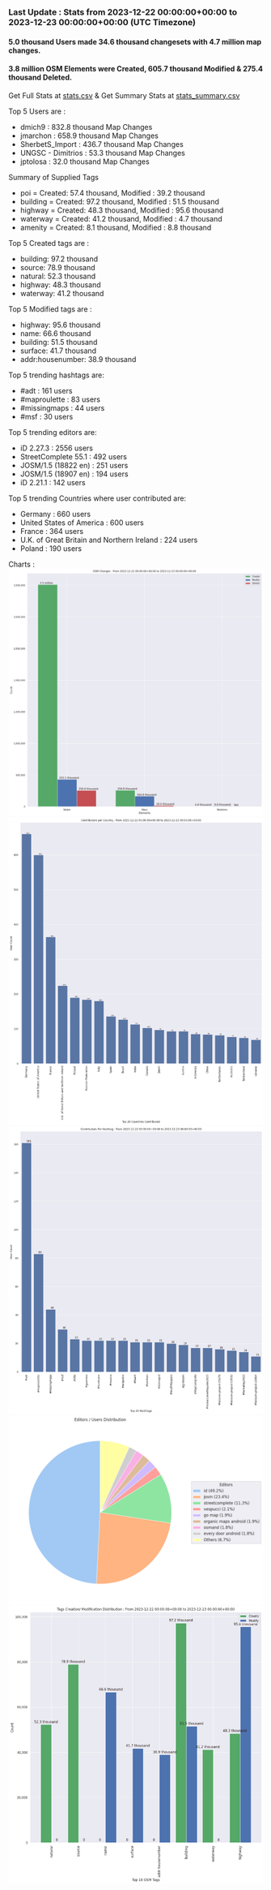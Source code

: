 ### Last Update : Stats from 2023-12-22 00:00:00+00:00 to 2023-12-23 00:00:00+00:00 (UTC Timezone)

#### 5.0 thousand Users made 34.6 thousand changesets with 4.7 million map changes.
#### 3.8 million OSM Elements were Created, 605.7 thousand Modified & 275.4 thousand Deleted.
Get Full Stats at [stats.csv](/stats/Global/Daily/stats.csv)
 & Get Summary Stats at [stats_summary.csv](/stats/Global/Daily/stats_summary.csv)

Top 5 Users are : 
- dmich9 : 832.8 thousand Map Changes
- jmarchon : 658.9 thousand Map Changes
- SherbetS_Import : 436.7 thousand Map Changes
- UNGSC - Dimitrios : 53.3 thousand Map Changes
- jptolosa : 32.0 thousand Map Changes

Summary of Supplied Tags
- poi = Created: 57.4 thousand, Modified : 39.2 thousand
- building = Created: 97.2 thousand, Modified : 51.5 thousand
- highway = Created: 48.3 thousand, Modified : 95.6 thousand
- waterway = Created: 41.2 thousand, Modified : 4.7 thousand
- amenity = Created: 8.1 thousand, Modified : 8.8 thousand


Top 5 Created tags are :
- building: 97.2 thousand
- source: 78.9 thousand
- natural: 52.3 thousand
- highway: 48.3 thousand
- waterway: 41.2 thousand


Top 5 Modified tags are :
- highway: 95.6 thousand
- name: 66.6 thousand
- building: 51.5 thousand
- surface: 41.7 thousand
- addr:housenumber: 38.9 thousand


Top 5 trending hashtags are:
- #adt : 161 users
- #maproulette : 83 users
- #missingmaps : 44 users
- #msf : 30 users


Top 5 trending editors are:
- iD 2.27.3 : 2556 users
- StreetComplete 55.1 : 492 users
- JOSM/1.5 (18822 en) : 251 users
- JOSM/1.5 (18907 en) : 194 users
- iD 2.21.1 : 142 users


Top 5 trending Countries where user contributed are:
- Germany : 660 users
- United States of America : 600 users
- France : 364 users
- U.K. of Great Britain and Northern Ireland : 224 users
- Poland : 190 users


 Charts : 
![Alt text](./stats_osm_changes.png) 
![Alt text](./stats_users_per_country.png) 
![Alt text](./stats_users_per_hashtag.png) 
![Alt text](./stats_editors_pie_chart.png) 
![Alt text](./stats_tags.png) 
